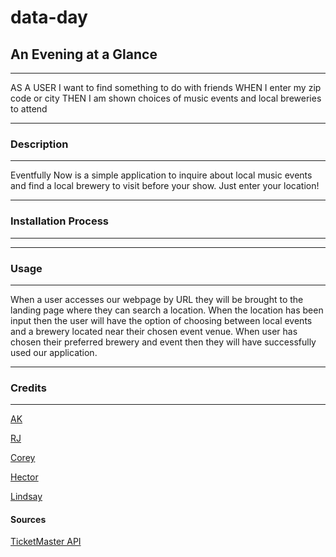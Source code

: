# data-day

## An Evening at a Glance
***
AS A USER I want to find something to do with friends
WHEN I enter my zip code or city
THEN I am shown choices of music events and local breweries to attend
***
### Description
***
Eventfully Now is a simple application to inquire about local music events and find a local brewery to visit before your show. Just enter your location!
***
### Installation Process
***


***
### Usage 
***

When a user accesses our webpage by URL they will be brought to the landing page where they can search a location. When the location has been input then the user will have the option of choosing between local events and a brewery located near their chosen event venue. When user has chosen their preferred brewery and event then they will have successfully used our application.  
***

### Credits
***
[AK](https://github.com/aKingsView)

[RJ](https://github.com/Are-Jae)

[Corey](https://github.com/skidmoreco)

[Hector](https://github.com/noviceprogrammeroh)

[Lindsay](https://github.com/katsaymeow)



#### Sources

[TicketMaster API](https://developer.ticketmaster.com/products-and-docs/apis/getting-started/#rate-limit)
